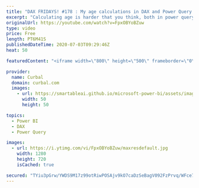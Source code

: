 ```yaml
---
title: "DAX FRIDAYS! #178 : My age calculations in DAX and Power Query are wrong!! How do I do it?"
excerpt: "Calculating age is harder that you think, both in power query and dax.  In today's video, I am going to show you two ways to do it with DAX  and power query that get the closest to the actual age.  Do you know any other method to calculate age? Share it in the comments!  Link to previous power query"
originalUrl: https://youtube.com/watch?v=FpxOBYoBZuw
type: video
price: Free
length: PT6M41S
publishedDateTime: 2020-07-03T09:29:46Z
heat: 50

featuredContent: "<iframe width=\"800\" height=\"500\" frameborder=\"0\" src=\"https://www.youtube.com/embed/FpxOBYoBZuw\" allow=\"accelerometer; autoplay; encrypted-media; gyroscope; picture-in-picture\" allowfullscreen></iframe>"

provider:
  name: Curbal
  domain: curbal.com
  images:
    - url: https://smartableai.github.io/microsoft-power-bi/assets/images/organizations/curbal.com-50x50.jpg
      width: 50
      height: 50

topics:
  - Power BI
  - DAX
  - Power Query

images:
  - url: https://i.ytimg.com/vi/FpxOBYoBZuw/maxresdefault.jpg
    width: 1280
    height: 720
    isCached: true

secured: "TYiu3pGrw/YWDS9M17z99otRiwPOSAjv9kO7caDzSeBagV092FzPrvq/WFce7Wn3u7QbkhKKqBlIsl/6hYGrlMbc88ubisuXvAX4fCsytPiRb3uwfn1sU5S7CX/Jc7XOB2eQhu4AuaSKw2zKDJbSkoWhXQlLe3hpSqCPfjeneN7kbsQEj4sIaOvMCQzU8SNwgblzRVeBRwEUk/7WuXw6BdLuYQy9IThViKvnbKQ5WV1Lf2+WiHd9Ac6A6ridzwEF2aHZdZmHmzdaGP7KCY0SXyDAaflak9cw0myO4Rf6ttLrCiISStFSAGQKdu3NdGiXAY9muhNJrE1jZSVBpCNb9QuSBuDbChGSkUCXmcaY8emZ5ZEyHc8VlzTCkb6dS1bj3sQX5YPIZ91e/ZDEZyYSHhS13QC0TUdYHL4eoRsgPic=;hBWYNjxaW+8KF7xkSeCNug=="
---
```


